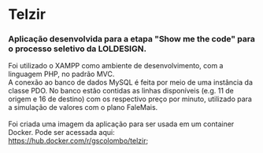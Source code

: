 # Telzir

### Aplicação desenvolvida para a etapa <b>"Show me the code"</b> para o processo seletivo da LOLDESIGN. 
Foi utilizado o XAMPP como ambiente de desenvolvimento, com a linguagem PHP, no padrão MVC. <br> A conexão ao banco de dados MySQL é feita por meio de uma instância da classe PDO. No banco estão contidas as linhas disponíveis (e.g. 11 de origem e 16 de destino) com os respectivo preço por minuto, utilizado para a simulação de valores com o plano FaleMais. <br><br>
Foi criada uma imagem da aplicação para ser usada em um container Docker. Pode ser acessada aqui: https://hub.docker.com/r/gscolombo/telzir;
